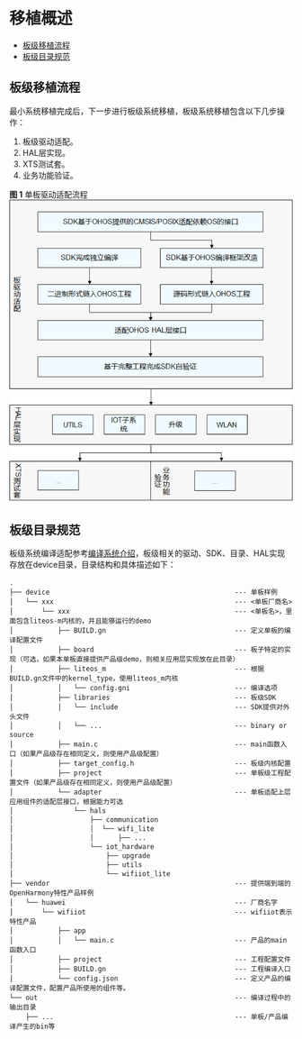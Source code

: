 # 移植概述<a name="ZH-CN_TOPIC_0000001064031492"></a>

-   [板级移植流程](#section1283115812294)
-   [板级目录规范](#section6204129143013)

## 板级移植流程<a name="section1283115812294"></a>

最小系统移植完成后，下一步进行板级系统移植，板级系统移植包含以下几步操作：

1.  板级驱动适配。
2.  HAL层实现。
3.  XTS测试套。
4.  业务功能验证。

**图 1**  单板驱动适配流程<a name="fig14619153362215"></a>  
![](figure/单板驱动适配流程.png "单板驱动适配流程")

## 板级目录规范<a name="section6204129143013"></a>

板级系统编译适配参考[编译系统介绍](transplant-chip-prepare-process.md)，板级相关的驱动、SDK、目录、HAL实现存放在device目录，目录结构和具体描述如下：

```
.
├── device                                              --- 单板样例
│   └── xxx                                             --- <单板厂商名>
│       └── xxx                                         --- <单板名>，里面包含liteos-m内核的，并且能够运行的demo
│           ├── BUILD.gn                                --- 定义单板的编译配置文件
│           ├── board                                   --- 板子特定的实现（可选，如果本单板直接提供产品级demo，则相关应用层实现放在此目录）
│           ├── liteos_m                                --- 根据BUILD.gn文件中的kernel_type，使用liteos_m内核
│           │   └── config.gni                          --- 编译选项
│           ├── libraries                               --- 板级SDK
│           │   └── include                             --- SDK提供对外头文件
│           │   └── ...                                 --- binary or source
│           ├── main.c                                  --- main函数入口（如果产品级存在相同定义，则使用产品级配置）
│           ├── target_config.h                         --- 板级内核配置
│           ├── project                                 --- 单板级工程配置文件（如果产品级存在相同定义，则使用产品级配置）
│           └── adapter                                 --- 单板适配上层应用组件的适配层接口，根据能力可选
│               └── hals
│                   ├── communication
│                   │  └── wifi_lite
│                   │      ├── ...
│                   └── iot_hardware
│                       ├── upgrade
│                       ├── utils
│                       └── wifiiot_lite
├── vendor                                              --- 提供端到端的OpenHarmony特性产品样例
│   └── huawei                                          --- 厂商名字
│       └── wifiiot                                     --- wifiiot表示特性产品
│           ├── app
│           │   └── main.c                              --- 产品的main函数入口
│           ├── project                                 --- 工程配置文件
│           ├── BUILD.gn                                --- 工程编译入口
│           └── config.json                             --- 定义产品的编译配置文件，配置产品所使用的组件等。
└── out                                                 --- 编译过程中的输出目录
    ├── ...                                             --- 单板/产品编译产生的bin等
```

